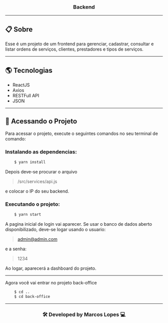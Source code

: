 <h3 align="center">
  Backend
</h3>

---

## 📋 Sobre

Esse é um projeto de um frontend para gerenciar, cadastrar, consultar e listar ordens de serviços, clientes, prestadores e tipos de serviços.

---

##  🌎 Tecnologias 

- ReactJS
- Axios
- RESTFull API
- JSON

---
## 📁 Acessando o Projeto

Para acessar o projeto, execute o seguintes comandos no seu terminal de comando:

<h3>Instalando as dependencias:</h3>

```bash
    $ yarn install
```

Depois deve-se procurar o arquivo 
>/src/services/api.js 

e colocar o IP do seu backend.

<h3>Executando o projeto:</h3>

```bash
    $ yarn start
```
A pagina inicial de login vai aparecer. Se usar o banco de dados aberto disponibilizado, deve-se logar usando o usuario:
>admin@admin.com

e a senha:
>1234

Ao logar, aparecerá a dashboard do projeto.

--- 

Agora você vai entrar no projeto back-office

```bash
    $ cd ..
    $ cd back-office
```

---

<h3 align="center">🛠 Developed by Marcos Lopes 💻<h3>
